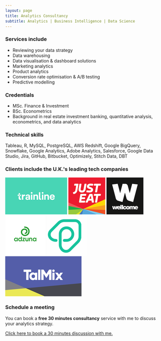 ```yaml
---
layout: page
title: Analytics Consultancy
subtitle: Analytics | Business Intelligence | Data Science  
---
```


### Services include
  - Reviewing your data strategy
  - Data warehousing 
  - Data visualisation & dashboard solutions
  - Marketing analytics
  - Product analytics
  - Conversion rate optimisation & A/B testing
  - Predictive modelling

### Credentials
  - MSc. Finance & Investment
  - BSc. Econometrics
  - Background in real estate investment banking, quantitative analysis, econometrics, and data analytics
  
### Technical skills  
  Tableau, R, MySQL, PostgreSQL, AWS Redshift, Google BigQuery, Snowflake, Google Analytics, Adobe Analytics, Salesforce, Google Data Studio, Jira, GitHub, Bitbucket, Optimizely, Stitch Data, DBT 
  
### Clients include the U.K.'s leading tech companies
[![Trainline logo](/img/trainline-logo.jpg)](https://www.thetrainline.com)
[![Just-Eat logo](/img/just-eat-logo.png)](https://www.just-eat.com)
[![Wellcome Trust logo](/img/wellcome-trust.png)](https://wellcome.ac.uk) 
[![Adzuna logo](/img/adzuna-logo.png)](https://www.adzuna.co.uk)
[![Plentific logo](/img/plentific-logo.png)](https://plentific.com)
[![Talmix logo](/img/talmix-logo.png)](https://www.talmix.com)

### Schedule a meeting
You can book a **free 30 minutes consultancy** service with me to discuss your analytics strategy.

<!-- Calendly link widget begin -->
<link href="https://assets.calendly.com/assets/external/widget.css" rel="stylesheet">
<script src="https://assets.calendly.com/assets/external/widget.js" type="text/javascript"></script>
<a href="" onclick="Calendly.showPopupWidget('https://calendly.com/gorkemmeral/meeting');return false;">Click here to book a 30 minutes discussion with me.</a>
<!-- Calendly link widget end -->

<!-- Calendly badge widget begin -->
<link href="https://assets.calendly.com/assets/external/widget.css" rel="stylesheet">
<script src="https://assets.calendly.com/assets/external/widget.js" type="text/javascript"></script>
<script type="text/javascript">Calendly.initBadgeWidget({url: 'https://calendly.com/gorkemmeral/meeting', text: 'Schedule a meeting', color: '#4d5055', branding: false});</script>
<!-- Calendly badge widget end -->
